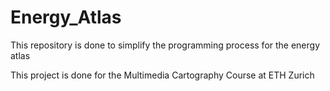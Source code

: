 # Energy_Atlas
This repository is done to simplify the programming process for the energy atlas

This project is done for the Multimedia Cartography Course at ETH Zurich
